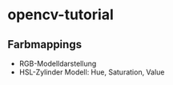 # opencv-tutorial

## Farbmappings
- RGB-Modelldarstellung
- HSL-Zylinder Modell: 
    Hue, Saturation, Value
